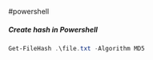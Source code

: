 #powershell 

##### Create hash in Powershell
```powershell
Get-FileHash .\file.txt -Algorithm MD5
```

